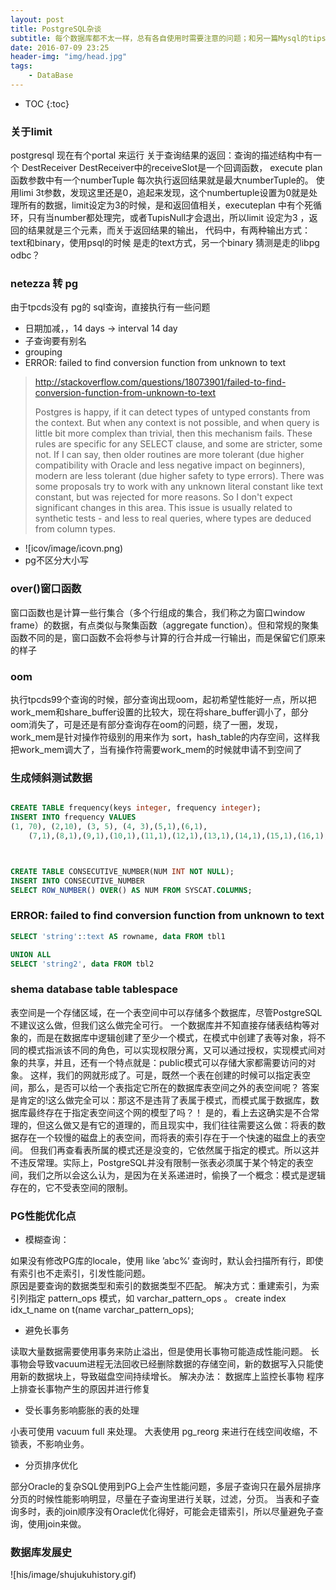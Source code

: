```yaml
---
layout: post
title: PostgreSQL杂谈
subtitle: 每个数据库都不太一样，总有各自使用时需要注意的问题；和另一篇Mysql的tips类似，本文持续整理平时使用PostgreSQL过程中遇到的小问题小技巧
date: 2016-07-09 23:25
header-img: "img/head.jpg"
tags:
    - DataBase
---
```


* TOC
{:toc}


### 关于limit

postgresql 现在有个portal 来运行
关于查询结果的返回：查询的描述结构中有一个 DestReceiver
DestReceiver中的receiveSlot是一个回调函数，
execute plan 函数参数中有一个numberTuple 每次执行返回结果就是最大numberTuple的。
使用limi 3t参数，发现这里还是0，追起来发现，这个numbertuple设置为0就是处理所有的数据，limit设定为3的时候，是和返回值相关，executeplan 中有个死循环，只有当number都处理完，或者TupisNull才会退出，所以limit 设定为3 ，返回的结果就是三个元素，而关于返回结果的输出，
代码中，有两种输出方式：text和binary，使用psql的时候 是走的text方式，另一个binary 猜测是走的libpg odbc？

### netezza 转 pg

由于tpcds没有 pg的 sql查询，直接执行有一些问题

+   日期加减，，14 days -> interval 14 day
+   子查询要有别名
+   grouping
+   ERROR:  failed to find conversion function from unknown to text 
> http://stackoverflow.com/questions/18073901/failed-to-find-conversion-function-from-unknown-to-text
> 
> Postgres is happy, if it can detect types of untyped constants from the context. But when any context is not possible, and when query is little bit more complex than trivial, then this mechanism fails. These rules are specific for any SELECT clause, and some are stricter, some not. If I can say, then older routines are more tolerant (due higher compatibility with Oracle and less negative impact on beginners), modern are less tolerant (due higher safety to type errors).
There was some proposals try to work with any unknown literal constant like text constant, but was rejected for more reasons. So I don't expect significant changes in this area. This issue is usually related to synthetic tests - and less to real queries, where types are deduced from column types.
+   ![icov/image/icovn.png)
+ pg不区分大小写

### over()窗口函数

窗口函数也是计算一些行集合（多个行组成的集合，我们称之为窗口window frame）的数据，有点类似与聚集函数（aggregate function）。但和常规的聚集函数不同的是，窗口函数不会将参与计算的行合并成一行输出，而是保留它们原来的样子

### oom

执行tpcds99个查询的时候，部分查询出现oom，起初希望性能好一点，所以把work_mem和share_buffer设置的比较大，现在将share_buffer调小了，部分oom消失了，可是还是有部分查询存在oom的问题，绕了一圈，发现，work_mem是针对操作符级别的用来作为 sort，hash_table的内存空间，这样我把work_mem调大了，当有操作符需要work_mem的时候就申请不到空间了

### 生成倾斜测试数据

``` sql

CREATE TABLE frequency(keys integer, frequency integer);
INSERT INTO frequency VALUES
(1, 70), (2,10), (3, 5), (4, 3),(5,1),(6,1),
    (7,1),(8,1),(9,1),(10,1),(11,1),(12,1),(13,1),(14,1),(15,1),(16,1);



CREATE TABLE CONSECUTIVE_NUMBER(NUM INT NOT NULL);
INSERT INTO CONSECUTIVE_NUMBER
SELECT ROW_NUMBER() OVER() AS NUM FROM SYSCAT.COLUMNS;
```

### ERROR:  failed to find conversion function from unknown to text

``` sql
SELECT 'string'::text AS rowname, data FROM tbl1

UNION ALL
SELECT 'string2', data FROM tbl2
```

### shema database table tablespace

表空间是一个存储区域，在一个表空间中可以存储多个数据库，尽管PostgreSQL不建议这么做，但我们这么做完全可行。
    一个数据库并不知直接存储表结构等对象的，而是在数据库中逻辑创建了至少一个模式，在模式中创建了表等对象，将不同的模式指派该不同的角色，可以实现权限分离，又可以通过授权，实现模式间对象的共享，并且，还有一个特点就是：public模式可以存储大家都需要访问的对象。
    这样，我们的网就形成了。可是，既然一个表在创建的时候可以指定表空间，那么，是否可以给一个表指定它所在的数据库表空间之外的表空间呢？
    答案是肯定的!这么做完全可以：那这不是违背了表属于模式，而模式属于数据库，数据库最终存在于指定表空间这个网的模型了吗？！
    是的，看上去这确实是不合常理的，但这么做又是有它的道理的，而且现实中，我们往往需要这么做：将表的数据存在一个较慢的磁盘上的表空间，而将表的索引存在于一个快速的磁盘上的表空间。
    但我们再查看表所属的模式还是没变的，它依然属于指定的模式。所以这并不违反常理。实际上，PostgreSQL并没有限制一张表必须属于某个特定的表空间，我们之所以会这么认为，是因为在关系递进时，偷换了一个概念：模式是逻辑存在的，它不受表空间的限制。

### PG性能优化点

+ 模糊查询：

如果没有修改PG库的locale，使用 like ’abc%’ 查询时，默认会扫描所有行，即使有索引也不走索引，引发性能问题。  
原因是要查询的数据类型和索引的数据类型不匹配。
解决方式：重建索引，为索引列指定 pattern_ops 模式，如 varchar_pattern_ops 。
	create index idx_t_name on t(name 	varchar_pattern_ops);

+ 避免长事务

读取大量数据需要使用事务来防止溢出，但是使用长事物可能造成性能问题。
长事物会导致vacuum进程无法回收已经删除数据的存储空间，新的数据写入只能使用新的数据块上，导致磁盘空间持续增长。
解决办法：
数据库上监控长事物
程序上排查长事物产生的原因并进行修复

+ 受长事务影响膨胀的表的处理

小表可使用 vacuum full 来处理。
大表使用 pg_reorg 来进行在线空间收缩，不锁表，不影响业务。

+ 分页排序优化

部分Oracle的复杂SQL使用到PG上会产生性能问题，多层子查询只在最外层排序分页的时候性能影响明显，尽量在子查询里进行关联，过滤，分页。
当表和子查询多时，表的join顺序没有Oracle优化得好，可能会走错索引，所以尽量避免子查询，使用join来做。


### 数据库发展史

![his/image/shujukuhistory.gif)
